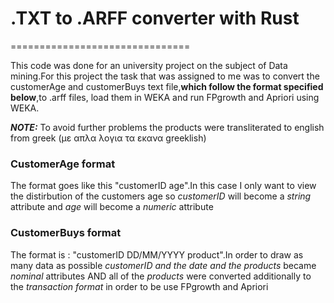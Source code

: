# .TXT to .ARFF converter with Rust

===============================

This code was done for an university project on the subject of Data mining.For this project the task that was assigned to me was to convert the customerAge and customerBuys text file,**which follow the format specified below**,to .arff files, load them in WEKA and run FPgrowth and Apriori using WEKA.

**_NOTE:_** To avoid further problems the products were transliterated to english from greek (με απλα λογια τα εκανα greeklish)

### CustomerAge format

The format goes like this "customerID age".In this case I only want to view the distirbution of the customers age so _customerID_ will become a _string_ attribute and _age_ will become a _numeric_ attribute

### CustomerBuys format

The format is : "customerID DD/MM/YYYY product".In order to draw as many data as possible _customerID and the date and the products_ became _nominal_ attributes AND all of the _products_ were converted additionally to the _transaction format_ in order to be use FPgrowth and Apriori
